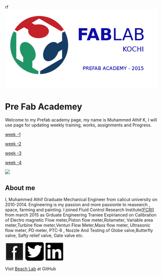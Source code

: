 rf![](img/FAB2.png)

# Pre Fab Academey





Welcome to my Prefab academy page, my name is Muhammed Athif K, I will use page for updating weekly training, works, assignments and Progress.



[week -1](week1.html)

[week -2](week2.html)

[week -3](week3.html)

[week -4](week4.html)


![](img/cover.jpg)


## About me

I, Muhammed Athif Graduate Mechanical Engineer from calicut university on 2010-2014. Engineering is my passion and more passionte to reasearch , space, farming and painting. I joined Fluid Control Research Institute[[FCRI]](http://www.fcriindia.com/) from march 2015 as Grduate Engineering Traniee Expirianced on Calibration of Electro magnetic Flow meter,Piston flow meter,Rotameter, Variable area meter,Turbine flow meter,Venturi Flow Meter,Mass flow meter, Ultrasonic flow meter, PD meter, PTC-6 , Nozzle And Testing of Globe valve,Butterfly valve, Safty relief valve, Gate valve etc.


 [![Facebook](img/fb.png)](https://www.facebook.com/athifmkd) [![Twitter](img/twitter.png)](https://twitter.com/m_aathif) [![linkedin](img/linkedin.png)](https://in.linkedin.com/in/muhammed-athif-kurukkoli-0b261468)



Visit [Beach Lab](thebeachlab.github.io) at GitHub

